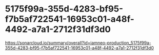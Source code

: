 # 5175f99a-355d-4283-bf95-f7b5af722541-16953c01-a48f-4492-a7a1-2712f31df3d0
https://sonarcloud.io/summary/overall?id=iamneo-production_5175f99a-355d-4283-bf95-f7b5af722541-16953c01-a48f-4492-a7a1-2712f31df3d0
